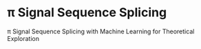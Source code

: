 # π Signal Sequence Splicing
π Signal Sequence Splicing with Machine Learning for Theoretical Exploration

